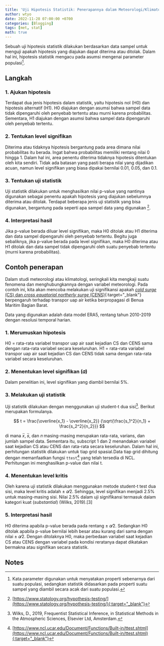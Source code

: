 ```yaml
---
title: 'Uji Hipotesis Statistik: Penerapannya dalam Meteorologi/Klimatologi'
author: wtyo
date: 2022-11-28 07:00:00 +0700 
categories: [Blogging] 
tags: [met, stat]
math: true
---
```


Sebuah uji hipotesis statistik dilakukan berdasarkan data sampel untuk menguji apakah hipotesis yang diajukan dapat diterima atau ditolak. Dalam hal ini, hipotesis statistik mengacu pada asumsi mengenai parameter populasi[^1].

## Langkah

### 1. Ajukan hipotesis

Terdapat dua jenis hipotesis dalam statistik, yaitu hipotesis nol (H0) dan hipotesis alternatif (H1). H0 diajukan dengan asumsi bahwa sampel data tidak dipengaruhi oleh penyebab tertentu atau murni karena probabilitas. Sementara, H1 diajukan dengan asumsi bahwa sampel data dipengaruhi oleh penyebab tertentu.

### 2. Tentukan level signifikan

Diterima atau tidaknya hipotesis bergantung pada area dimana nilai probabilitas itu berada. Ingat bahwa probabilitas memiliki rentang nilai 0 hingga 1. Dalam hal ini, area penentu diterima tidaknya hipotesis ditentukan oleh kita sendiri. Tidak ada batasan yang pasti berapa nilai yang dijadikan acuan, namun level signifikan yang biasa dipakai bernilai 0.01, 0.05, dan 0.1.

### 3. Tentukan uji statistik

Uji statistik dilakukan untuk menghasilkan nilai p-value yang nantinya digunakan sebagai penentu apakah hipotesis yang diajukan sebelumnya diterima atau ditolak. Terdapat beberapa jenis uji statistik yang bisa digunakan, bergantung pada seperti apa sampel data yang digunakan [^2].

### 4. Interpretasi hasil

Jika p-value berada diluar level signifikan, maka H0 ditolak atau H1 diterima dan data sampel dipengaruhi oleh penyebab tertentu. Begitu juga sebaliknya, jika p-value berada pada level signifikan, maka H0 diterima atau H1 ditolak dan data sampel tidak dipengaruhi oleh suatu penyebab tertentu (murni karena probabilitas).

## Contoh penerapan

Dalam studi meteorologi atau klimatologi, seringkali kita mengkaji suatu fenomena dan menghubungkannya dengan variabel meteorologi. Pada contoh ini, kita akan mencoba melakukan uji signifikansi apakah [*cold surge* (CS) dan *cross equatorial northerly surge* (CENS)](https://yothunder.github.io/posts/cold-surge-cross-equatorial-northerly-surge/){:target="_blank"} berpengaruh terhadap transpor uap air ketika berpropagasi di Benua Maritim Bagian Barat. 

Data yang digunakan adalah data model ERA5, rentang tahun 2010-2019 dengan resolusi temporal harian.

### 1. Merumuskan hipotesis

H0 = rata-rata variabel transpor uap air saat kejadian CS dan CENS sama dengan rata-rata variabel secara keseluruhan.
H1 = rata-rata variabel transpor uap air saat kejadian CS dan CENS tidak sama dengan rata-rata variabel secara keseluruhan.

### 2. Menentukan level signifikan (𝛼)

Dalam penelitian ini, level signifikan yang diambil bernilai 5%.

### 3. Melakukan uji statistik

Uji statistik dilakukan dengan menggunakan uji student-t dua sisi[^3]. Berikut merupakan formulanya.

$$ t = \frac{\overline{x_1} - \overline{x_2}} {\sqrt{\frac{s_1^2}{n_1} + \frac{s_2^2}{n_2}}} $$

di mana 𝑥̅, 𝑠̅, dan 𝑛 masing-masing merupakan rata-rata, varians, dan jumlah sampel data. Sementara itu, subscript 1 dan 2 menandakan variabel saat kejadian CS atau CENS dan rata-rata secara keseluruhan. Dalam hal ini, perhitungan statistik dilakukan untuk tiap grid spasial.Data tiap grid dihitung dengan memanfaatkan fungsi `ttest`[^4] yang telah tersedia di NCL. Perhitungan ini menghasilkan p-value dan nilai t.

### 4. Menentukan level kritis

Oleh karena uji statistik dilakukan menggunakan metode student-t test dua sisi, maka level kritis adalah ± 𝛼⁄2. Sehingga, level signifikan menjadi 2.5% untuk masing-masing sisi. Nilai 2.5% dalam uji signifikansi termasuk dalam kategori kuat (*substantial*) (Wilks, 2019).[3]

### 5. Interpretasi hasil

H0 diterima apabila p-value berada pada rentang ± 𝛼⁄2. Sedangkan H0 ditolak apabila p-value bernilai lebih besar atau kurang dari sama dengan nilai ± 𝛼⁄2. Dengan ditolaknya H0, maka perbedaan variabel saat kejadian CS atau CENS dengan variabel pada kondisi reratanya dapat dikatakan bermakna atau signifikan secara statistik.

## Notes

[^1]: Kata parameter digunakan untuk menyatakan properti sebenarnya dari suatu populasi, sedangkan statistik didasarkan pada properti suatu sampel yang diambil secara acak dari suatu populasi.
[^2]: [https://www.statology.org/hypothesis-testing/](https://www.statology.org/hypothesis-testing/){:target="_blank"}
[^3]: Wilks, D., 2019, Frequentist Statistical Inference, in Statistical Methods in the Atmospheric Sciences, Elsevier Ltd, Amsterdam.
[^4]: [https://www.ncl.ucar.edu/Document/Functions/Built-in/ttest.shtml](https://www.ncl.ucar.edu/Document/Functions/Built-in/ttest.shtml){:target="_blank"}